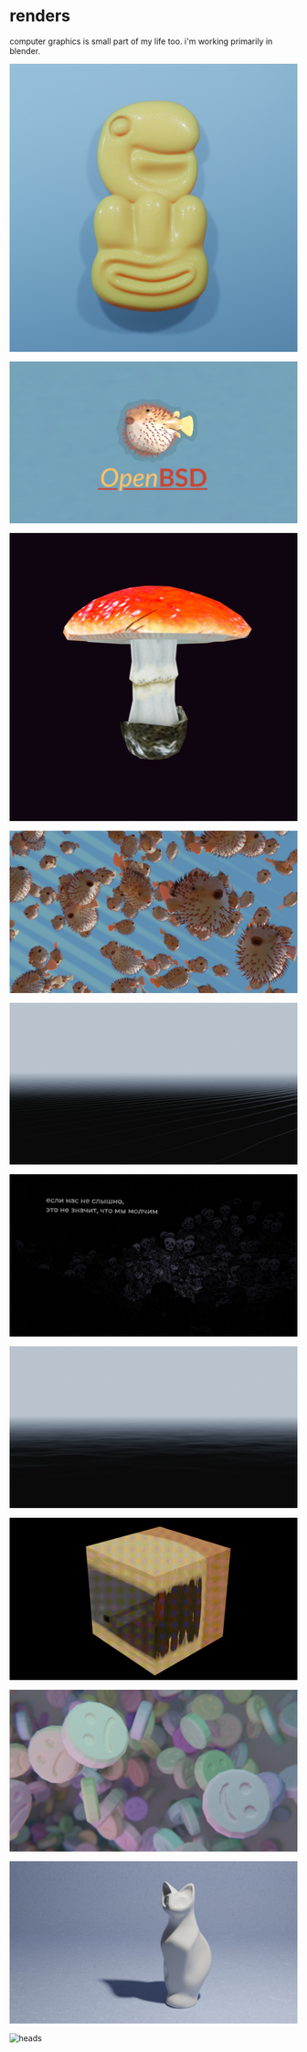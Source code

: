# renders

computer graphics is small part of my life too.
i'm working primarily in blender.

![toki_pona](toki_pona.jpg)

![puffy-openbsd](puffy-openbsd.jpg)

![grb-pic](grb-pic.jpg)

![puffy-chaotic](puffy-chaotic.jpg)

![rayfield](rayfield.jpg)

![partyofthedead](partyofthedead.jpg)

![raysea](raysea.jpg)

![proc_cake_cgmatter](proc_cake_cgmatter.gif)

![bipolar-pills](bipolar-pills.jpg)

![cat-model](cat-model.jpg)

![heads](heads.jpg)
